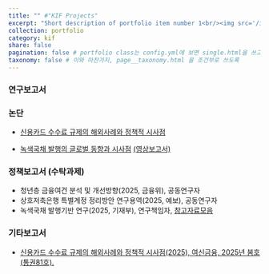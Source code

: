 ```yaml
---
title: "" #"KIF Projects"
excerpt: "Short description of portfolio item number 1<br/><img src='/images/500x300.png'>"
collection: portfolio
category: kif
share: false
pagination: false # portfolio class는 config.yml에 보면 single.html을 쓰고, single html은 post.pagination html을 쓰는데, 여기가서 이러한 false가 나오면 그 기능을 안쓰도록 껐음 
taxonomy: false # 이와 마찬가지, page__taxonomy.html 을 조건부로 쓰도록
---
```


### 연구보고서

### 논단
- [신용카드 수수료 규제의 해외사례와 정책적 시사점](https://www.kif.re.kr/kif4/publication/pub_detail?mid=20&nid=190&sid=188&vid=7367&cno=344639&pn=1)

- [녹색국채 발행의 글로벌 동향과 시사점](https://www.kif.re.kr/kif4/publication/pub_detail?mid=20&nid=189&sid=188&vid=7480&cno=350585&pn=1) [(영상보고서)](https://www.youtube.com/watch?v=l9lJOG6AbsM)

### 정책보고서 (수탁과제)
- 청년층 금융여건 분석 및 개선방향(2025, 금융위), 공동연구자  
- 상호저축은행 특별계정 정리방안 연구용역(2025, 예보), 공동연구자  
- 녹색국채 발행기반 연구(2025, 기재부), 연구책임자, [참고자료모음](/research-data/녹색국채_용역/)

### 기타보고서
- [신용카드 수수료 규제의 해외사례와 정책적 시사점(2025), 여신금융, 2025년 봄호(통권81호).](https://www.crefia.or.kr/portal/infocenter/research/publication.xx)
<!--  This is an item in your portfolio. It can be have images or nice text. If you name the file .md, it will be parsed as markdown. If you name the file .html, it will be parsed as HTML. -->
